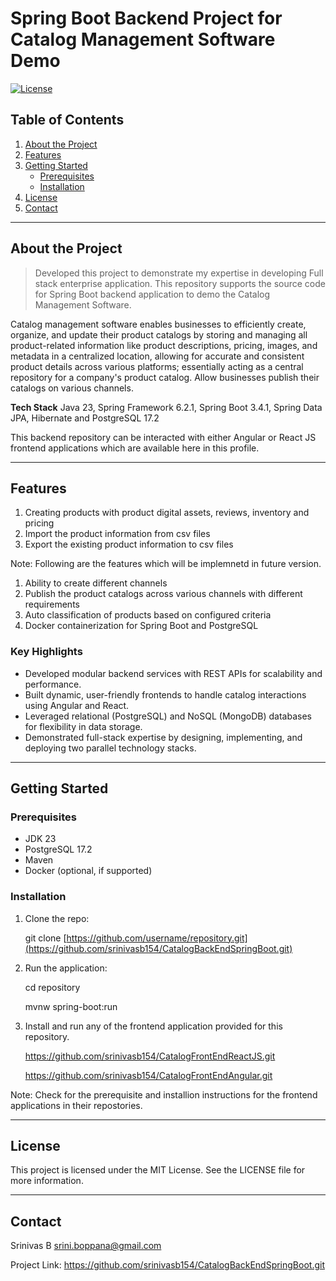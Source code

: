 # **Spring Boot Backend Project for Catalog Management Software Demo**

[![License](https://img.shields.io/badge/license-MIT-blue.svg)](LICENSE)

## **Table of Contents**

1. [About the Project](#about-the-project)
2. [Features](#features)
3. [Getting Started](#getting-started)
   - [Prerequisites](#prerequisites)
   - [Installation](#installation)
4. [License](#license)
5. [Contact](#contact)

---

## **About the Project**

> Developed this project to demonstrate my expertise in developing Full stack enterprise application.
> This repository supports the source code for Spring Boot backend application to demo the Catalog Management Software.

Catalog management software enables businesses to efficiently create, organize, and update their product catalogs by storing and managing all product-related information like product descriptions, pricing, images, and metadata in a centralized location, allowing for accurate and consistent product details across various platforms; essentially acting as a central repository for a company's product catalog. Allow businesses publish their catalogs on various channels.

**Tech Stack**
Java 23, Spring Framework 6.2.1, Spring Boot 3.4.1, Spring Data JPA, Hibernate and PostgreSQL 17.2

This backend repository can be interacted with either Angular or React JS frontend applications which are available here in this profile.

---

## **Features**
1. Creating products with product digital assets, reviews, inventory and pricing
2. Import the product information from csv files
3. Export the existing product information to csv files

Note: Following are the features which will be implemnetd in future version.
1. Ability to create different channels
2. Publish the product catalogs across various channels with different requirements
3. Auto classification of products based on configured criteria
4. Docker containerization for Spring Boot and PostgreSQL

### **Key Highlights**
- Developed modular backend services with REST APIs for scalability and performance.
- Built dynamic, user-friendly frontends to handle catalog interactions using Angular and React.
- Leveraged relational (PostgreSQL) and NoSQL (MongoDB) databases for flexibility in data storage.
- Demonstrated full-stack expertise by designing, implementing, and deploying two parallel technology stacks.

---

## **Getting Started**

### **Prerequisites**
- JDK 23
- PostgreSQL 17.2
- Maven
- Docker (optional, if supported)

### **Installation**

1. Clone the repo:
   
   git clone [https://github.com/username/repository.git](https://github.com/srinivasb154/CatalogBackEndSpringBoot.git)

2. Run the application:

   cd repository

   mvnw spring-boot:run

3. Install and run any of the frontend application provided for this repository.

   https://github.com/srinivasb154/CatalogFrontEndReactJS.git

   https://github.com/srinivasb154/CatalogFrontEndAngular.git

Note: Check for the prerequisite and installion instructions for the frontend applications in their repostories.

---

## **License**

This project is licensed under the MIT License. See the LICENSE file for more information.

---

## **Contact**

Srinivas B
srini.boppana@gmail.com

Project Link: https://github.com/srinivasb154/CatalogBackEndSpringBoot.git



